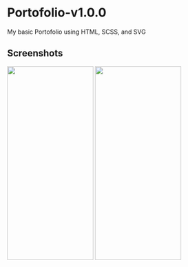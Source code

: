 # Portofolio-v1.0.0
My basic Portofolio using HTML, SCSS, and SVG
## Screenshots

<p float="left">
  <img src="https://user-images.githubusercontent.com/18647990/123945060-0c56b000-d99e-11eb-9435-386e4c77c3fb.jpg" width="200" height="450" />
  <img src="https://user-images.githubusercontent.com/18647990/123945282-44f68980-d99e-11eb-9c46-0a69afcbf59d.jpg" width="200" height="450" /> 

</p>
